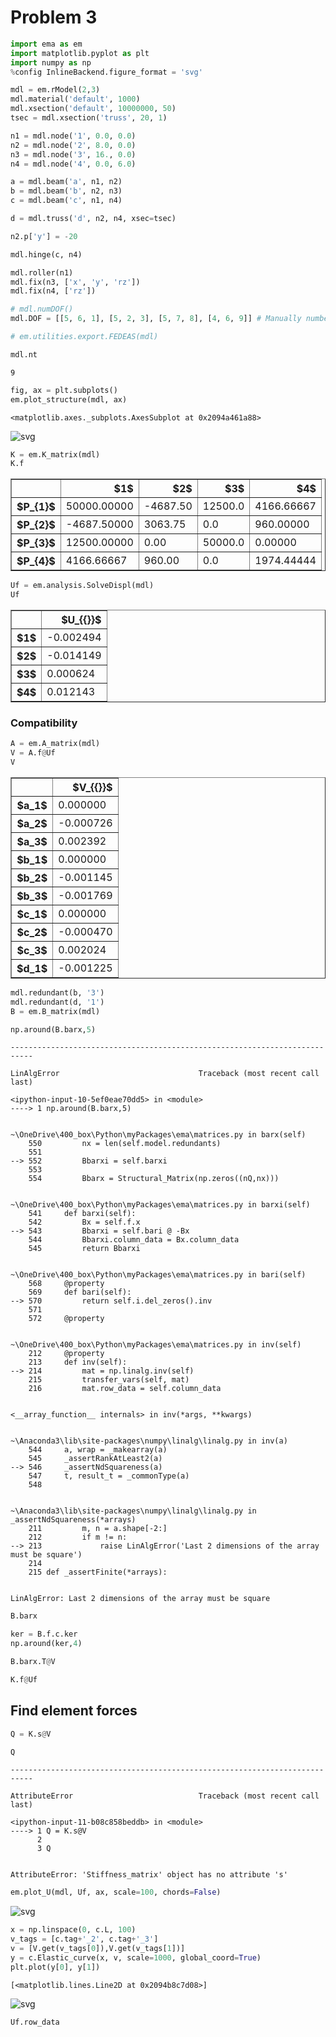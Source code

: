 # Problem 3

```python
import ema as em
import matplotlib.pyplot as plt
import numpy as np
%config InlineBackend.figure_format = 'svg'
```


```python
mdl = em.rModel(2,3)
mdl.material('default', 1000)
mdl.xsection('default', 10000000, 50)
tsec = mdl.xsection('truss', 20, 1)

n1 = mdl.node('1', 0.0, 0.0)
n2 = mdl.node('2', 8.0, 0.0)
n3 = mdl.node('3', 16., 0.0)
n4 = mdl.node('4', 0.0, 6.0)

a = mdl.beam('a', n1, n2)
b = mdl.beam('b', n2, n3)
c = mdl.beam('c', n1, n4)

d = mdl.truss('d', n2, n4, xsec=tsec)

n2.p['y'] = -20

mdl.hinge(c, n4)

mdl.roller(n1)
mdl.fix(n3, ['x', 'y', 'rz'])
mdl.fix(n4, ['rz'])

# mdl.numDOF()
mdl.DOF = [[5, 6, 1], [5, 2, 3], [5, 7, 8], [4, 6, 9]] # Manually number DOFs
```


```python
# em.utilities.export.FEDEAS(mdl)
```


```python
mdl.nt
```




    9




```python
fig, ax = plt.subplots()
em.plot_structure(mdl, ax)
```




    <matplotlib.axes._subplots.AxesSubplot at 0x2094a461a88>




![svg](img/output_5_1.svg)



```python
K = em.K_matrix(mdl)
K.f
```




<table border="1" class="dataframe">
  <thead>
    <tr style="text-align: right;">
      <th></th>
      <th>$1$</th>
      <th>$2$</th>
      <th>$3$</th>
      <th>$4$</th>
    </tr>
  </thead>
  <tbody>
    <tr>
      <th>$P_{1}$</th>
      <td>50000.00000</td>
      <td>-4687.50</td>
      <td>12500.0</td>
      <td>4166.66667</td>
    </tr>
    <tr>
      <th>$P_{2}$</th>
      <td>-4687.50000</td>
      <td>3063.75</td>
      <td>0.0</td>
      <td>960.00000</td>
    </tr>
    <tr>
      <th>$P_{3}$</th>
      <td>12500.00000</td>
      <td>0.00</td>
      <td>50000.0</td>
      <td>0.00000</td>
    </tr>
    <tr>
      <th>$P_{4}$</th>
      <td>4166.66667</td>
      <td>960.00</td>
      <td>0.0</td>
      <td>1974.44444</td>
    </tr>
  </tbody>
</table>




```python
Uf = em.analysis.SolveDispl(mdl)
Uf
```




<table border="1" class="dataframe">
  <thead>
    <tr style="text-align: right;">
      <th></th>
      <th>$U_{{}}$</th>
    </tr>
  </thead>
  <tbody>
    <tr>
      <th>$1$</th>
      <td>-0.002494</td>
    </tr>
    <tr>
      <th>$2$</th>
      <td>-0.014149</td>
    </tr>
    <tr>
      <th>$3$</th>
      <td>0.000624</td>
    </tr>
    <tr>
      <th>$4$</th>
      <td>0.012143</td>
    </tr>
  </tbody>
</table>



### Compatibility


```python
A = em.A_matrix(mdl)
V = A.f@Uf
V
```




<table border="1" class="dataframe">
  <thead>
    <tr style="text-align: right;">
      <th></th>
      <th>$V_{{}}$</th>
    </tr>
  </thead>
  <tbody>
    <tr>
      <th>$a_1$</th>
      <td>0.000000</td>
    </tr>
    <tr>
      <th>$a_2$</th>
      <td>-0.000726</td>
    </tr>
    <tr>
      <th>$a_3$</th>
      <td>0.002392</td>
    </tr>
    <tr>
      <th>$b_1$</th>
      <td>0.000000</td>
    </tr>
    <tr>
      <th>$b_2$</th>
      <td>-0.001145</td>
    </tr>
    <tr>
      <th>$b_3$</th>
      <td>-0.001769</td>
    </tr>
    <tr>
      <th>$c_1$</th>
      <td>0.000000</td>
    </tr>
    <tr>
      <th>$c_2$</th>
      <td>-0.000470</td>
    </tr>
    <tr>
      <th>$c_3$</th>
      <td>0.002024</td>
    </tr>
    <tr>
      <th>$d_1$</th>
      <td>-0.001225</td>
    </tr>
  </tbody>
</table>




```python
mdl.redundant(b, '3')
mdl.redundant(d, '1')
B = em.B_matrix(mdl)
```


```python
np.around(B.barx,5)
```


    ---------------------------------------------------------------------------

    LinAlgError                               Traceback (most recent call last)

    <ipython-input-10-5ef0eae70dd5> in <module>
    ----> 1 np.around(B.barx,5)
    

    ~\OneDrive\400_box\Python\myPackages\ema\matrices.py in barx(self)
        550         nx = len(self.model.redundants)
        551 
    --> 552         Bbarxi = self.barxi
        553 
        554         Bbarx = Structural_Matrix(np.zeros((nQ,nx)))
    

    ~\OneDrive\400_box\Python\myPackages\ema\matrices.py in barxi(self)
        541     def barxi(self):
        542         Bx = self.f.x
    --> 543         Bbarxi = self.bari @ -Bx
        544         Bbarxi.column_data = Bx.column_data
        545         return Bbarxi
    

    ~\OneDrive\400_box\Python\myPackages\ema\matrices.py in bari(self)
        568     @property
        569     def bari(self):
    --> 570         return self.i.del_zeros().inv
        571 
        572     @property
    

    ~\OneDrive\400_box\Python\myPackages\ema\matrices.py in inv(self)
        212     @property
        213     def inv(self):
    --> 214         mat = np.linalg.inv(self)
        215         transfer_vars(self, mat)
        216         mat.row_data = self.column_data
    

    <__array_function__ internals> in inv(*args, **kwargs)
    

    ~\Anaconda3\lib\site-packages\numpy\linalg\linalg.py in inv(a)
        544     a, wrap = _makearray(a)
        545     _assertRankAtLeast2(a)
    --> 546     _assertNdSquareness(a)
        547     t, result_t = _commonType(a)
        548 
    

    ~\Anaconda3\lib\site-packages\numpy\linalg\linalg.py in _assertNdSquareness(*arrays)
        211         m, n = a.shape[-2:]
        212         if m != n:
    --> 213             raise LinAlgError('Last 2 dimensions of the array must be square')
        214 
        215 def _assertFinite(*arrays):
    

    LinAlgError: Last 2 dimensions of the array must be square



```python
B.barx
```


```python
ker = B.f.c.ker
np.around(ker,4)
```


```python
B.barx.T@V
```


```python
K.f@Uf
```

## Find element forces


```python
Q = K.s@V

Q
```


    ---------------------------------------------------------------------------

    AttributeError                            Traceback (most recent call last)

    <ipython-input-11-b08c858beddb> in <module>
    ----> 1 Q = K.s@V
          2 
          3 Q
    

    AttributeError: 'Stiffness_matrix' object has no attribute 's'



```python
em.plot_U(mdl, Uf, ax, scale=100, chords=False)
```


![svg](img/output_18_0.svg)



```python
x = np.linspace(0, c.L, 100)
v_tags = [c.tag+'_2', c.tag+'_3']
v = [V.get(v_tags[0]),V.get(v_tags[1])]
y = c.Elastic_curve(x, v, scale=1000, global_coord=True)
plt.plot(y[0], y[1])

```




    [<matplotlib.lines.Line2D at 0x2094b8c7d08>]




![svg](img/output_19_1.svg)



```python
Uf.row_data
```


```python

```
